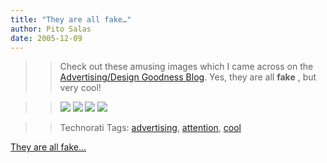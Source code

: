 ```yaml
---
title: "They are all fake…"
author: Pito Salas
date: 2005-12-09
---
```



>>

>> Check out these amusing images which I came across on the
[Advertising/Design Goodness
Blog](<http://www.frederiksamuel.com/blog/2005/12/truck-art.html>). Yes, they
are all **fake** , but very cool!

>>

>> ![](https://i0.wp.com/static.flickr.com/18/70534639_53d9e55d46.jpg?w=584)
![](https://i0.wp.com/static.flickr.com/18/70534587_9eeae9ddc7.jpg?w=584)
![](https://i0.wp.com/static.flickr.com/18/70534558_c8d1d8e05c.jpg?w=584)
![](https://i0.wp.com/static.flickr.com/35/70534535_007b2ac346.jpg?w=584)

>>

>> Technorati Tags:
[advertising](<http://www.technorati.com/tag/advertising>),
[attention](<http://www.technorati.com/tag/attention>),
[cool](<http://www.technorati.com/tag/cool>)


[They are all fake…](None)
